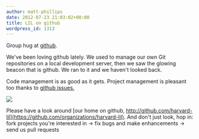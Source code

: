 ```yaml
---
author: matt-phillips
date: 2012-07-23 21:03:02+00:00
title: LIL on github
wordpress_id: 1313
---
```


Group hug at [github](https://github.com/organizations/harvard-lil).

We've been loving github lately. We used to manage our own Git repositories on a local development server, then we saw the glowing beacon that is github. We ran to it and we haven't looked back.

Code management is as good as it gets. Project management is pleasant too thanks to [github issues.](https://github.com/blog/831-issues-2-0-the-next-generation)

![](https://lil-blog-media.s3.amazonaws.com/2012/07/github-snap-e1343077331810.png)

Please have a look around [our home on github, http://github.com/harvard-lil](https://github.com/organizations/harvard-lil). And don't just look, hop in: fork projects you're interested in -> fix bugs and make enhancements -> send us pull requests
